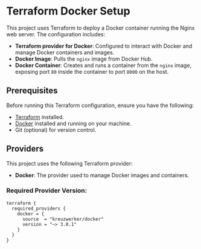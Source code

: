 # Terraform Docker Setup

This project uses Terraform to deploy a Docker container running the Nginx web server. The configuration includes:

- **Terraform provider for Docker**: Configured to interact with Docker and manage Docker containers and images.
- **Docker Image**: Pulls the `nginx` image from Docker Hub.
- **Docker Container**: Creates and runs a container from the `nginx` image, exposing port `80` inside the container to port `8000` on the host.

## Prerequisites

Before running this Terraform configuration, ensure you have the following:

- [Terraform](https://www.terraform.io/downloads) installed.
- [Docker](https://www.docker.com/products/docker-desktop) installed and running on your machine.
- Git (optional) for version control.

## Providers

This project uses the following Terraform provider:

- **Docker**: The provider used to manage Docker images and containers.

### Required Provider Version:

```hcl
terraform {
  required_providers {
    docker = {
      source  = "kreuzwerker/docker"
      version = "~> 3.0.1"
    }
  }
}
